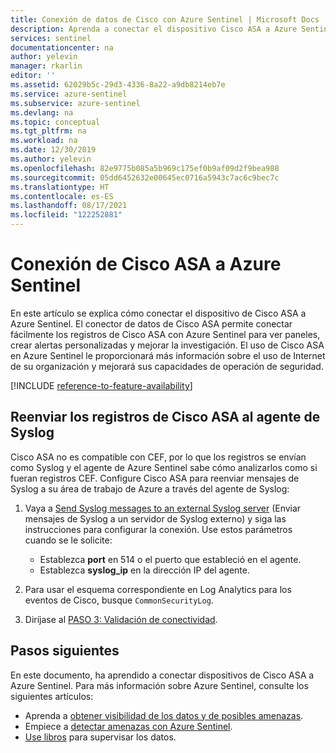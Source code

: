 ```yaml
---
title: Conexión de datos de Cisco con Azure Sentinel | Microsoft Docs
description: Aprenda a conectar el dispositivo Cisco ASA a Azure Sentinel para ver los paneles, crear alertas personalizadas y mejorar la investigación.
services: sentinel
documentationcenter: na
author: yelevin
manager: rkarlin
editor: ''
ms.assetid: 62029b5c-29d3-4336-8a22-a9db8214eb7e
ms.service: azure-sentinel
ms.subservice: azure-sentinel
ms.devlang: na
ms.topic: conceptual
ms.tgt_pltfrm: na
ms.workload: na
ms.date: 12/30/2019
ms.author: yelevin
ms.openlocfilehash: 82e9775b085a5b969c175ef0b9af09d2f9bea988
ms.sourcegitcommit: 05dd6452632e00645ec0716a5943c7ac6c9bec7c
ms.translationtype: HT
ms.contentlocale: es-ES
ms.lasthandoff: 08/17/2021
ms.locfileid: "122252881"
---
```

# <a name="connect-cisco-asa-to-azure-sentinel"></a>Conexión de Cisco ASA a Azure Sentinel



En este artículo se explica cómo conectar el dispositivo de Cisco ASA a Azure Sentinel. El conector de datos de Cisco ASA permite conectar fácilmente los registros de Cisco ASA con Azure Sentinel para ver paneles, crear alertas personalizadas y mejorar la investigación. El uso de Cisco ASA en Azure Sentinel le proporcionará más información sobre el uso de Internet de su organización y mejorará sus capacidades de operación de seguridad. 

[!INCLUDE [reference-to-feature-availability](includes/reference-to-feature-availability.md)]


## <a name="forward-cisco-asa-logs-to-the-syslog-agent"></a>Reenviar los registros de Cisco ASA al agente de Syslog

Cisco ASA no es compatible con CEF, por lo que los registros se envían como Syslog y el agente de Azure Sentinel sabe cómo analizarlos como si fueran registros CEF. Configure Cisco ASA para reenviar mensajes de Syslog a su área de trabajo de Azure a través del agente de Syslog:

1. Vaya a [Send Syslog messages to an external Syslog server](https://aka.ms/asi-syslog-cisco-forwarding) (Enviar mensajes de Syslog a un servidor de Syslog externo) y siga las instrucciones para configurar la conexión. Use estos parámetros cuando se le solicite:
    - Establezca **port** en 514 o el puerto que estableció en el agente.
    - Establezca **syslog_ip** en la dirección IP del agente.

1. Para usar el esquema correspondiente en Log Analytics para los eventos de Cisco, busque `CommonSecurityLog`.

1. Diríjase al [PASO 3: Validación de conectividad](connect-cef-verify.md).




## <a name="next-steps"></a>Pasos siguientes
En este documento, ha aprendido a conectar dispositivos de Cisco ASA a Azure Sentinel. Para más información sobre Azure Sentinel, consulte los siguientes artículos:
- Aprenda a [obtener visibilidad de los datos y de posibles amenazas](get-visibility.md).
- Empiece a [detectar amenazas con Azure Sentinel](detect-threats-built-in.md).
- [Use libros](monitor-your-data.md) para supervisar los datos.